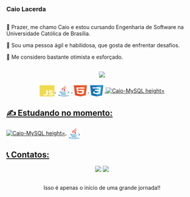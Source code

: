 ### Caio Lacerda

##

📌 Prazer, me chamo Caio e estou cursando Engenharia de Software na Universidade Católica de Brasília.

🤗 Sou uma pessoa ágil e habilidosa, que gosta de enfrentar desafios.

🚀 Me considero bastante otimista e esforçado.

##


 <div align="center" >
  <a href="https://github.com/caiolacerdamt">
  <img height="180em" src="https://github-readme-stats.vercel.app/api?username=caiolacerdamt&show_icons=true&theme=transparent&include_all_commits=true&count_private=true"/>
</div>

<div align="center" style="display: inline_block"><br>
  <img align="center" alt="Caio-Js" height="30" width="40" src="https://raw.githubusercontent.com/devicons/devicon/master/icons/javascript/javascript-plain.svg">
  <img align="center" alt="Caio-Java" height="30" width="40" src="https://raw.githubusercontent.com/devicons/devicon/master/icons/java/java-original.svg">
  <img align="center" alt="Caio-HTML" height="30" width="40" src="https://raw.githubusercontent.com/devicons/devicon/master/icons/html5/html5-original.svg">
  <img align="center" alt="Caio-CSS" height="30" width="40" src="https://raw.githubusercontent.com/devicons/devicon/master/icons/css3/css3-original.svg">
  <img align="center" alt="Caio-MySQL height="30" width="40" src="https://cdn.jsdelivr.net/gh/devicons/devicon/icons/mysql/mysql-original.svg" >
</div>

##
  
  ## ✍ Estudando no momento: 
<div style="display: inline_block">
  <img align="center" alt="Caio-MySQL height="30" width="40" src="https://cdn.jsdelivr.net/gh/devicons/devicon/icons/mysql/mysql-original.svg" >
  <img align="center" alt="Caio-Java" height="30" width="40" src="https://raw.githubusercontent.com/devicons/devicon/master/icons/java/java-original.svg">
</div>

## 📞 Contatos:
<div align="center" >
<a href= https://www.linkedin.com/in/caio-lacerda-6445b8262/><img src="https://img.shields.io/badge/LinkedIn-0077B5?style=for-the-badge&logo=linkedin&logoColor=white"></a>
 <a href="https://instagram.com/caiolmt" target="_blank"><img src="https://img.shields.io/badge/-Instagram-%23E4405F?style=for-the-badge&logo=instagram&logoColor=white" target="_blank"></a>
</div>	
 
## 

<div align="center">
 Isso é apenas o início de uma grande jornada!!
</div>
